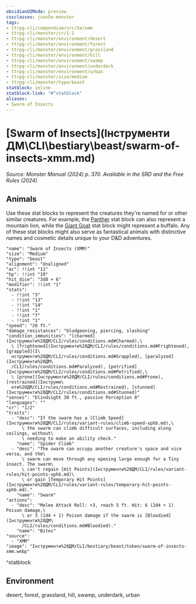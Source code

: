 ```yaml
---
obsidianUIMode: preview
cssclasses: json5e-monster
tags:
- ttrpg-cli/compendium/src/5e/xmm
- ttrpg-cli/monster/cr/1-2
- ttrpg-cli/monster/environment/desert
- ttrpg-cli/monster/environment/forest
- ttrpg-cli/monster/environment/grassland
- ttrpg-cli/monster/environment/hill
- ttrpg-cli/monster/environment/swamp
- ttrpg-cli/monster/environment/underdark
- ttrpg-cli/monster/environment/urban
- ttrpg-cli/monster/size/medium
- ttrpg-cli/monster/type/beast
statblock: inline
statblock-link: "#^statblock"
aliases:
- Swarm of Insects
---
```

# [Swarm of Insects](Інструменти ДМ\CLI\bestiary\beast/swarm-of-insects-xmm.md)
*Source: Monster Manual (2024) p. 370. Available in the <span title='Systems Reference Document (5.2)'>SRD</span> and the Free Rules (2024)*  

## Animals

Use these stat blocks to represent the creatures they're named for or other similar creatures. For example, the [Panther](Інструменти%20ДМ/CLI/bestiary/beast/panther-xmm.md) stat block can also represent a mountain lion, while the [Giant Goat](Інструменти%20ДМ/CLI/bestiary/beast/giant-goat-xmm.md) stat block might represent a buffalo. Any of these stat blocks might also serve as fantastical animals with distinctive names and cosmetic details unique to your D&D adventures.

```statblock
"name": "Swarm of Insects (XMM)"
"size": "Medium"
"type": "beast"
"alignment": "Unaligned"
"ac": !!int "11"
"hp": !!int "19"
"hit_dice": "3d8 + 6"
"modifier": !!int "1"
"stats":
  - !!int "3"
  - !!int "13"
  - !!int "14"
  - !!int "1"
  - !!int "7"
  - !!int "1"
"speed": "20 ft."
"damage_resistances": "bludgeoning, piercing, slashing"
"condition_immunities": "[charmed](Інструменти%20ДМ/CLI/rules/conditions.md#Charmed),\
  \ [frightened](Інструменти%20ДМ/CLI/rules/conditions.md#Frightened), [grappled](І\
  нструменти%20ДМ/CLI/rules/conditions.md#Grappled), [paralyzed](Інструменти%20ДМ\
  /CLI/rules/conditions.md#Paralyzed), [petrified](Інструменти%20ДМ/CLI/rules/conditions.md#Petrified),\
  \ [prone](Інструменти%20ДМ/CLI/rules/conditions.md#Prone), [restrained](Інструме\
  нти%20ДМ/CLI/rules/conditions.md#Restrained), [stunned](Інструменти%20ДМ/CLI/rules/conditions.md#Stunned)"
"senses": "blindsight 30 ft., passive Perception 8"
"languages": ""
"cr": "1/2"
"traits":
  - "desc": "If the swarm has a [Climb Speed](Інструменти%20ДМ/CLI/rules/variant-rules/climb-speed-xphb.md),\
      \ the swarm can climb difficult surfaces, including along ceilings, without\
      \ needing to make an ability check."
    "name": "Spider Climb"
  - "desc": "The swarm can occupy another creature's space and vice versa, and the\
      \ swarm can move through any opening large enough for a Tiny insect. The swarm\
      \ can't regain [Hit Points](Інструменти%20ДМ/CLI/rules/variant-rules/hit-points-xphb.md)\
      \ or gain [Temporary Hit Points](Інструменти%20ДМ/CLI/rules/variant-rules/temporary-hit-points-xphb.md)."
    "name": "Swarm"
"actions":
  - "desc": "Melee Attack Roll: +3, reach 5 ft. Hit: 6 (2d4 + 1) Poison damage,\
      \ or 3 (1d4 + 1) Poison damage if the swarm is [Bloodied](Інструменти%20ДМ\
      /CLI/rules/conditions.md#Bloodied)."
    "name": "Bites"
"source":
  - "XMM"
"image": "Інструменти%20ДМ/CLI/bestiary/beast/token/swarm-of-insects-xmm.webp"
```
^statblock

## Environment

desert, forest, grassland, hill, swamp, underdark, urban